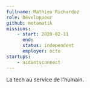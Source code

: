 ```yaml
---
fullname: Mathieu Richardoz
role: Développeur
github: metamatik
missions:
    - start: 2020-02-11
      end:
      status: independent
      employer: octo
startups:
    - aidantsconnect
---
```


La tech au service de l'humain.
